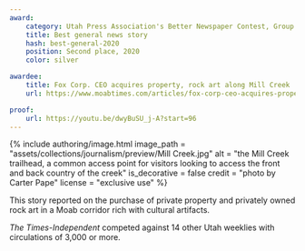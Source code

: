 ```yaml
---
award:
    category: Utah Press Association's Better Newspaper Contest, Group 2
    title: Best general news story
    hash: best-general-2020
    position: Second place, 2020
    color: silver

awardee:
    title: Fox Corp. CEO acquires property, rock art along Mill Creek
    url: https://www.moabtimes.com/articles/fox-corp-ceo-acquires-property-rock-art-along-mill-creek/

proof:
    url: https://youtu.be/dwyBuSU_j-A?start=96
---
```


{% include authoring/image.html
    image_path = "assets/collections/journalism/preview/Mill Creek.jpg"
    alt = "the Mill Creek trailhead, a common access point for visitors looking to access the front and back country of the creek"
    is_decorative = false
    credit = "photo by Carter Pape"
    license = "exclusive use"
%}

This story reported on the purchase of private property and privately owned rock art in a Moab corridor rich with cultural artifacts.

_The Times-Independent_ competed against 14 other Utah weeklies with circulations of 3,000 or more.
